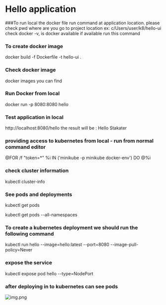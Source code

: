 # Hello application
###To run local the docker file
run command at application location. please check pwd where are you
go to project location
ex: c/Users/user/k8/hello-ui
check docker -v, is docker available
if available run this command
### To create docker image
docker build -f Dockerfile -t hello-ui .

### Check docker image
docker images
you can find

### Run Docker from local
docker run -p 8080:8080 hello

### Test application in local
http://localhost:8080/hello
the result will be : Hello Stakater

### providing access to kubernetes from local - run from normal command editor
@FOR /f "token=*" %i IN ('minikube -p minikube docker-env') DO @%i

### check cluster information
kubectl cluster-info

### See pods and deployments
kubectl get pods

kubectl get pods --all-namespaces

### To create a kubernetes deployment we should run the following command
kubectl run hello --image=hello:latest --port=8080 --image-pull-policy=Never

### expose the service
kubectl expose pod hello --type=NodePort

### after deploying in to kubernetes can see pods
![img.png](img.png)

